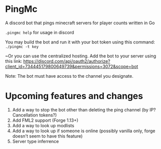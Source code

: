 # PingMc
A discord bot that pings minecraft servers for player counts written in Go

`.pingmc help` for usage in discord

You may build the bot and run it with your bot token using this command: `./pingmc -t key`

~Or you can use the centralized hosting. Add the bot to your server using this link: https://discord.com/api/oauth2/authorize?client_id=734445179800649739&permissions=3072&scope=bot

Note: The bot must have access to the channel you designate.

# Upcoming features and changes
1. Add a way to stop the bot other than deleting the ping channel (by IP? Cancellation tokens?)
2. Add FML2 support (Forge 1.13+)
3. Add a way to look up modlists
4. Add a way to look up if someone is online (possibly vanilla only, forge doesn't seem to have this feature)
5. Server type inferrence
